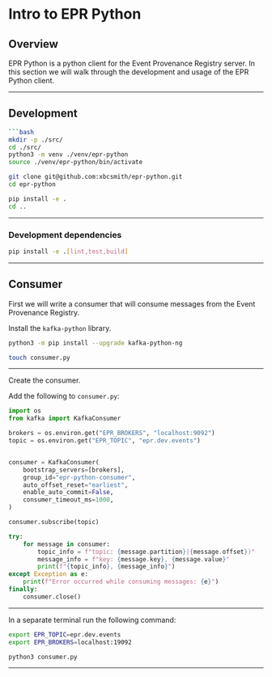 # Intro to EPR Python

## Overview

EPR Python is a python client for the Event Provenance Registry server. In this
section we will walk through the development and usage of the EPR Python client.

---

## Development

````bash
```bash
mkdir -p ./src/
cd ./src/
python3 -m venv ./venv/epr-python
source ./venv/epr-python/bin/activate

git clone git@github.com:xbcsmith/epr-python.git
cd epr-python

pip install -e .
cd ..
````

---

### Development dependencies

```bash
pip install -e .[lint,test,build]
```

---

## Consumer

First we will write a consumer that will consume messages from the Event
Provenance Registry.

Install the `kafka-python` library.

```bash
python3 -m pip install --upgrade kafka-python-ng
```

```bash
touch consumer.py
```

---

Create the consumer.

Add the following to `consumer.py`:

```python
import os
from kafka import KafkaConsumer

brokers = os.environ.get("EPR_BROKERS", "localhost:9092")
topic = os.environ.get("EPR_TOPIC", "epr.dev.events")


consumer = KafkaConsumer(
    bootstrap_servers=[brokers],
    group_id="epr-python-consumer",
    auto_offset_reset="earliest",
    enable_auto_commit=False,
    consumer_timeout_ms=1000,
)

consumer.subscribe(topic)

try:
    for message in consumer:
        topic_info = f"topic: {message.partition}|{message.offset})"
        message_info = f"key: {message.key}, {message.value}"
        print(f"{topic_info}, {message_info}")
except Exception as e:
    print(f"Error occurred while consuming messages: {e}")
finally:
    consumer.close()
```

---

In a separate terminal run the following command:

```bash
export EPR_TOPIC=epr.dev.events
export EPR_BROKERS=localhost:19092
```

```bash
python3 consumer.py
```

---
